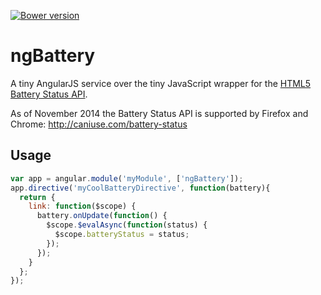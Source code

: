 [![Bower version](https://badge.fury.io/bo/angular-battery.svg)](http://badge.fury.io/bo/angular-battery)

# ngBattery

A tiny AngularJS service over the tiny JavaScript wrapper for the [HTML5 Battery Status API](http://www.w3.org/TR/battery-status/).

As of November 2014 the Battery Status API is supported by Firefox and Chrome: http://caniuse.com/battery-status

## Usage

```javascript
var app = angular.module('myModule', ['ngBattery']);
app.directive('myCoolBatteryDirective', function(battery){
  return {
    link: function($scope) {
      battery.onUpdate(function() {
        $scope.$evalAsync(function(status) {
          $scope.batteryStatus = status;
        });
      });
    }
  };
});
```